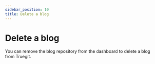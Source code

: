 ```yaml
---
sidebar_position: 10
title: Delete a blog
---
```


# Delete a blog

You can remove the blog repository from the dashboard to delete a blog from Truegit.
